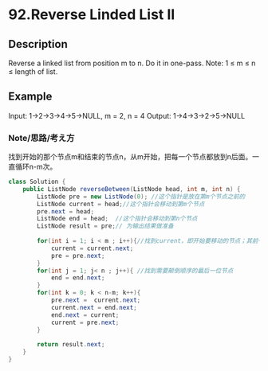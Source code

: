 # 92.Reverse Linded List II
## Description  
Reverse a linked list from position m to n. Do it in one-pass.
Note: 1 ≤ m ≤ n ≤ length of list.
## Example  
Input: 1->2->3->4->5->NULL, m = 2, n = 4
Output: 1->4->3->2->5->NULL
### Note/思路/考え方    
找到开始的那个节点m和结束的节点n，从m开始，把每一个节点都放到n后面。一直循环n-m次。
```java
class Solution {
    public ListNode reverseBetween(ListNode head, int m, int n) {
        ListNode pre = new ListNode(0); //这个指针是放在第m个节点之前的
        ListNode current = head;//这个指针会移动到第m个节点
        pre.next = head;
        ListNode end = head;  //这个指针会移动到第n个节点
        ListNode result = pre;// 为输出结果做准备
        
        for(int i = 1; i < m ; i++){//找到current，即开始要移动的节点；其前一位的节点pre  
            current = current.next;
            pre = pre.next;
        }
        for(int j = 1; j< n ; j++){ //找到需要颠倒顺序的最后一位节点
            end = end.next;
        }
        for(int k = 0; k < n-m; k++){
            pre.next =  current.next; 
            current.next = end.next;
            end.next = current;
            current = pre.next;
        }
        
        return result.next;
    }
}
```